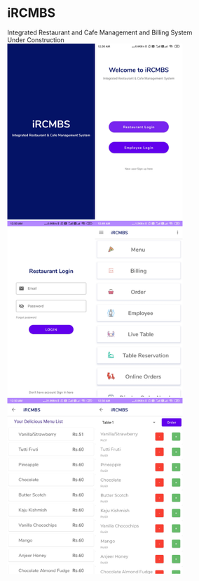 # iRCMBS
Integrated Restaurant and Cafe Management and Billing System<br>
Under Construction<br>
<img src="screenshots/001.jpg" alt="drawing" width="200" height="400"/><img src="screenshots/002.jpg" alt="drawing" width="200" height="400"/><img src="screenshots/003.jpg" alt="drawing" width="200" height="400"/><img src="screenshots/004.jpg" alt="drawing" width="200" height="400"/><img src="screenshots/005.jpg" alt="drawing" width="200" height="400"/><img src="screenshots/006.jpg" alt="drawing" width="200" height="400"/>

